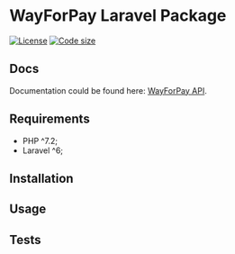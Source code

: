 # WayForPay Laravel Package

[![License](https://img.shields.io/github/license/maksymkulia/wayforpay-laravel.svg)](https://github.com/maksymkulia/wayforpay-laravel)
[![Code size](https://img.shields.io/github/languages/code-size/maksymkulia/wayforpay-laravel.svg)](https://github.com/maksymkulia/wayforpay-laravel)

## Docs
Documentation could be found here: [WayForPay API](https://wiki.wayforpay.com/en).

## Requirements

- PHP ^7.2;
- Laravel ^6;

## Installation

## Usage

## Tests

